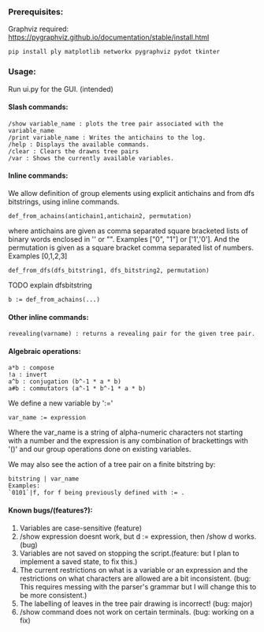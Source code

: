 ### Prerequisites:

Graphviz required:
https://pygraphviz.github.io/documentation/stable/install.html
```
pip install ply matplotlib networkx pygraphviz pydot tkinter
```
### Usage:
Run ui.py for the GUI. (intended)

#### Slash commands:
```
/show variable_name : plots the tree pair associated with the variable_name 
/print variable_name : Writes the antichains to the log.
/help : Displays the available commands.
/clear : Clears the drawns tree pairs
/var : Shows the currently available variables.
```

#### Inline commands: 

We allow definition of group elements using explicit antichains and from dfs bitstrings, using inline commands.

```
def_from_achains(antichain1,antichain2, permutation)
```
where antichains are given as comma separated square bracketed lists of binary words enclosed in '' or "". Examples ["0", "1"] or ['1','0']. And the permutation is given as a square bracket comma separated list of numbers. Examples [0,1,2,3]
```
def_from_dfs(dfs_bitstring1, dfs_bitstring2, permutation)
```
TODO explain dfsbitstring
```
b := def_from_achains(...)
```

#### Other inline commands:
```
revealing(varname) : returns a revealing pair for the given tree pair. 
```

#### Algebraic operations:
```
a*b : compose
!a : invert
a^b : conjugation (b^-1 * a * b)
a#b : commutators (a^-1 * b^-1 * a * b)
```

We define a new variable by ':='
```
var_name := expression
``` 

Where the var\_name is a string of alpha-numeric characters not starting with a number and the expression is any combination of brackettings with '()' and our group operations done on existing variables.

We may also see the action of a tree pair on a finite bitstring by:
```
bitstring | var_name 
Examples: 
`0101`|f, for f being previously defined with := .
```

#### Known bugs/(features?):
1. Variables are case-sensitive (feature)
2. /show expression doesnt work, but d := expression, then /show d works. (bug)
3. Variables are not saved on stopping the script.(feature: but I plan to implement a saved state, to fix this.)
4. The current restrictions on what is a variable or an expression and the restrictions on what characters are allowed are a bit inconsistent. (bug: This requires messing with the parser's grammar but I will change this to be more consistent.)
5. The labelling of leaves in the tree pair drawing is incorrect! (bug: major)
6. /show command does not work on certain terminals. (bug: working on a fix)

